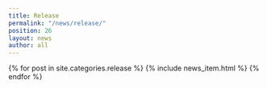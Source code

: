 ```yaml
---
title: Release
permalink: "/news/release/"
position: 26
layout: news
author: all
---
```


{% for post in site.categories.release %}
  {% include news_item.html %}
{% endfor %}

